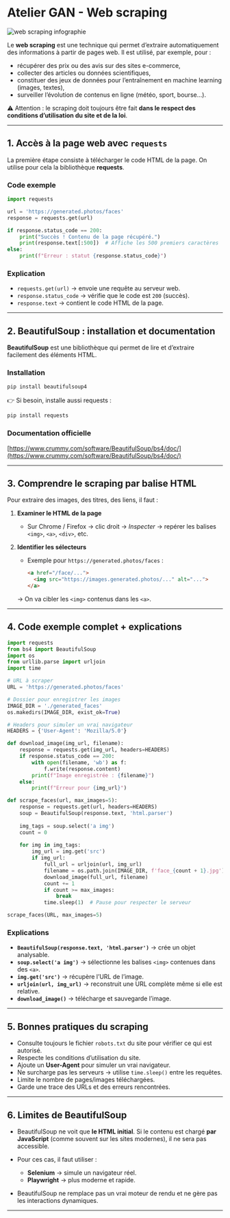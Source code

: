 # Atelier GAN - Web scraping

![web scraping infographie](web-scraping.webp)

Le **web scraping** est une technique qui permet d’extraire automatiquement des informations à partir de pages web.
Il est utilisé, par exemple, pour :

* récupérer des prix ou des avis sur des sites e-commerce,
* collecter des articles ou données scientifiques,
* constituer des jeux de données pour l’entraînement en machine learning (images, textes),
* surveiller l’évolution de contenus en ligne (météo, sport, bourse…).

⚠️ Attention : le scraping doit toujours être fait **dans le respect des conditions d’utilisation du site et de la loi**.

---

## 1. Accès à la page web avec `requests`

La première étape consiste à télécharger le code HTML de la page. On utilise pour cela la bibliothèque **requests**.

### Code exemple

```python
import requests

url = 'https://generated.photos/faces'
response = requests.get(url)

if response.status_code == 200:
    print("Succès ! Contenu de la page récupéré.")
    print(response.text[:500])  # Affiche les 500 premiers caractères
else:
    print(f"Erreur : statut {response.status_code}")
```

### Explication

* `requests.get(url)` → envoie une requête au serveur web.
* `response.status_code` → vérifie que le code est `200` (succès).
* `response.text` → contient le code HTML de la page.

---

## 2. BeautifulSoup : installation et documentation

**BeautifulSoup** est une bibliothèque qui permet de lire et d’extraire facilement des éléments HTML.

### Installation

```bash
pip install beautifulsoup4
```

👉 Si besoin, installe aussi requests :

```bash
pip install requests
```

### Documentation officielle

[https://www.crummy.com/software/BeautifulSoup/bs4/doc/](https://www.crummy.com/software/BeautifulSoup/bs4/doc/)

---

## 3. Comprendre le scraping par balise HTML

Pour extraire des images, des titres, des liens, il faut :

1. **Examiner le HTML de la page**

   * Sur Chrome / Firefox → clic droit → *Inspecter* → repérer les balises `<img>`, `<a>`, `<div>`, etc.
2. **Identifier les sélecteurs**

   * Exemple pour `https://generated.photos/faces` :

     ```html
     <a href="/face/...">
       <img src="https://images.generated.photos/..." alt="...">
     </a>
     ```

   → On va cibler les `<img>` contenus dans les `<a>`.

---

## 4. Code exemple complet + explications

```python
import requests
from bs4 import BeautifulSoup
import os
from urllib.parse import urljoin
import time

# URL à scraper
URL = 'https://generated.photos/faces'

# Dossier pour enregistrer les images
IMAGE_DIR = './generated_faces'
os.makedirs(IMAGE_DIR, exist_ok=True)

# Headers pour simuler un vrai navigateur
HEADERS = {'User-Agent': 'Mozilla/5.0'}

def download_image(img_url, filename):
    response = requests.get(img_url, headers=HEADERS)
    if response.status_code == 200:
        with open(filename, 'wb') as f:
            f.write(response.content)
        print(f"Image enregistrée : {filename}")
    else:
        print(f"Erreur pour {img_url}")

def scrape_faces(url, max_images=5):
    response = requests.get(url, headers=HEADERS)
    soup = BeautifulSoup(response.text, 'html.parser')
    
    img_tags = soup.select('a img')
    count = 0
    
    for img in img_tags:
        img_url = img.get('src')
        if img_url:
            full_url = urljoin(url, img_url)
            filename = os.path.join(IMAGE_DIR, f'face_{count + 1}.jpg')
            download_image(full_url, filename)
            count += 1
            if count >= max_images:
                break
            time.sleep(1)  # Pause pour respecter le serveur

scrape_faces(URL, max_images=5)
```

### Explications

* **`BeautifulSoup(response.text, 'html.parser')`** → crée un objet analysable.
* **`soup.select('a img')`** → sélectionne les balises `<img>` contenues dans des `<a>`.
* **`img.get('src')`** → récupère l’URL de l’image.
* **`urljoin(url, img_url)`** → reconstruit une URL complète même si elle est relative.
* **`download_image()`** → télécharge et sauvegarde l’image.

---

## 5. Bonnes pratiques du scraping

* Consulte toujours le fichier `robots.txt` du site pour vérifier ce qui est autorisé.
* Respecte les conditions d’utilisation du site.
* Ajoute un **User-Agent** pour simuler un vrai navigateur.
* Ne surcharge pas les serveurs → utilise `time.sleep()` entre les requêtes.
* Limite le nombre de pages/images téléchargées.
* Garde une trace des URLs et des erreurs rencontrées.

---

## 6. Limites de BeautifulSoup

* BeautifulSoup ne voit que **le HTML initial**.
  Si le contenu est chargé **par JavaScript** (comme souvent sur les sites modernes), il ne sera pas accessible.
* Pour ces cas, il faut utiliser :

  * **Selenium** → simule un navigateur réel.
  * **Playwright** → plus moderne et rapide.
* BeautifulSoup ne remplace pas un vrai moteur de rendu et ne gère pas les interactions dynamiques.

---
